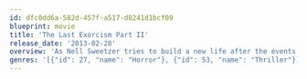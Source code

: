 ```yaml
---
id: dfc0dd6a-582d-457f-a517-d8241d1bcf09
blueprint: movie
title: 'The Last Exorcism Part II'
release_date: '2013-02-28'
overview: 'As Nell Sweetzer tries to build a new life after the events of the first movie, the evil force that once possessed her returns with an even more horrific plan.'
genres: '[{"id": 27, "name": "Horror"}, {"id": 53, "name": "Thriller"}]'
---
```


